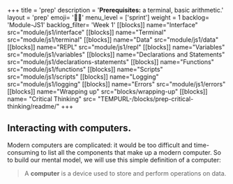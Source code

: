 +++
title = 'prep'
description = '**Prerequisites:** a terminal, basic arithmetic.'
layout = 'prep'
emoji= '🧑🏿‍'
menu_level = ['sprint']
weight = 1
backlog= 'Module-JS1'
backlog_filter= 'Week 1'
[[blocks]]
name="Interface"
src="module/js1/interface"
[[blocks]]
name="Terminal"
src="module/js1/terminal"
[[blocks]]
name="Data"
src="module/js1/data"
[[blocks]]
name="REPL"
src="module/js1/repl"
[[blocks]]
name="Variables"
src="module/js1/variables"
[[blocks]]
name="Declarations and Statements"
src="module/js1/declarations-statements"
[[blocks]]
name="Functions"
src="module/js1/functions"
[[blocks]]
name="Scripts"
src="module/js1/scripts"
[[blocks]]
name="Logging"
src="module/js1/logging"
[[blocks]]
name="Errors"
src="module/js1/errors"
[[blocks]]
name="Wrapping up"
src="blocks/wrapping-up"
[[blocks]]
name= "Critical Thinking"
src= "TEMPURL-/blocks/prep-critical-thinking/readme/"
+++

## Interacting with computers.

Modern computers are complicated: it would be too difficult and time-consuming to list all the components that make up a modern computer. So to build our mental model, we will use this simple definition of a computer:

> A **computer** is a device used to store and perform operations on data.
